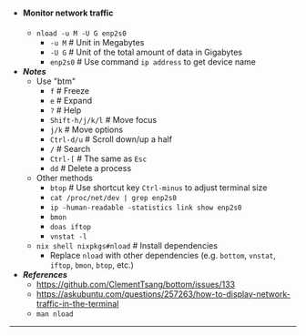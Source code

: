- #### Monitor network traffic
    - `nload -u M -U G enp2s0`
        - `-u M` # Unit in Megabytes
        - `-U G` # Unit of the total amount of data in Gigabytes
        - `enp2s0` # Use command `ip address` to get device name
- ***Notes***
    - Use "btm"
        - `f` # Freeze
        - `e` # Expand
        - `?` # Help
        - `Shift-h/j/k/l` # Move focus
        - `j/k` # Move options
        - `Ctrl-d/u` # Scroll down/up a half
        - `/` # Search
        - `Ctrl-[` # The same as `Esc`
        - `dd` # Delete a process
    - Other methods
        - `btop` # Use shortcut key `Ctrl-minus` to adjust terminal size
        - `cat /proc/net/dev | grep enp2s0`
        - `ip -human-readable -statistics link show enp2s0`
        - `bmon`
        - `doas iftop`
        - `vnstat -l`
    - `nix shell nixpkgs#nload` # Install dependencies
        - Replace `nload` with other dependencies (e.g. `bottom`, `vnstat`, `iftop`, `bmon`, `btop`, etc.)
- ***References***
    - https://github.com/ClementTsang/bottom/issues/133
    - https://askubuntu.com/questions/257263/how-to-display-network-traffic-in-the-terminal
    - `man nload`
- ---
